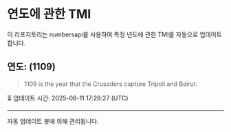 
# 연도에 관한 TMI

이 리포지토리는 numbersapi를 사용하여 특정 년도에 관한 TMI를 자동으로 업데이트합니다.

## 연도: (1109)
> 1109 is the year that the Crusaders capture Tripoli and Beirut.

⏳ 업데이트 시간: 2025-08-11 17:28:27 (UTC)

---
자동 업데이트 봇에 의해 관리됩니다.
